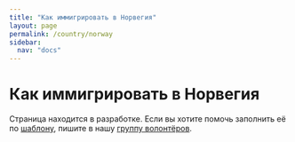 ```yaml
---
title: "Как иммигрировать в Норвегия"
layout: page
permalink: /country/norway
sidebar:
  nav: "docs"
---
```


# Как иммигрировать в Норвегия

Страница находится в разработке. Если вы хотите помочь заполнить её по [шаблону](/template), пишите в нашу [группу волонтёров](https://t.me/+FHi3FnJaoWJkMDAx).
